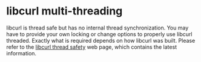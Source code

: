 # libcurl multi-threading

libcurl is thread safe but has no internal thread synchronization. You may have
to provide your own locking or change options to properly use libcurl threaded.
Exactly what is required depends on how libcurl was built. Please refer to the
[libcurl thread safety](https://curl.se/libcurl/c/threadsafe.html)
web page, which contains the latest information.
